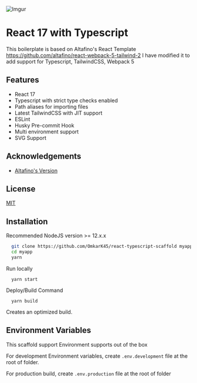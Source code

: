 
![Imgur](https://i.imgur.com/shFEKaG.png)

    
# React 17 with Typescript

This boilerplate is based on Altafino's React Template https://github.com/altafino/react-webpack-5-tailwind-2
I have modified it to add support for Typescript, TailwindCSS, Webpack 5


## Features

- React 17
- Typescript with strict type checks enabled
- Path aliases for importing files
- Latest TailwindCSS with JIT support
- ESLint 
- Husky Pre-commit Hook
- Multi environment support 
- SVG Support
  
## Acknowledgements

 - [Altafino's Version](https://github.com/altafino/react-webpack-5-tailwind-2)
 

  
## License

[MIT](https://choosealicense.com/licenses/mit/)

  
## Installation 

Recommended NodeJS version >= 12.x.x

```bash 
  git clone https://github.com/OmkarK45/react-typescript-scaffold myapp
  cd myapp
  yarn
```
Run locally 
```
  yarn start
```
Deploy/Build Command
```
  yarn build
```
Creates an optimized build.

    
## Environment Variables

This scaffold support Environment supports out of the box

For development Environment variables,
create `.env.development` file at the root of folder.

For production build, create `.env.production` file at the root of folder
  